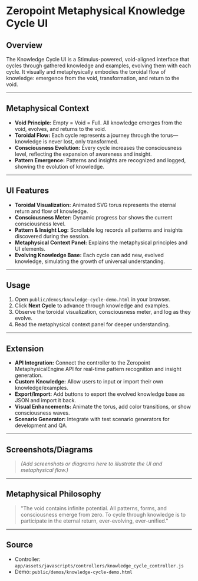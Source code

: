 # Zeropoint Metaphysical Knowledge Cycle UI

## Overview
The Knowledge Cycle UI is a Stimulus-powered, void-aligned interface that cycles through gathered knowledge and examples, evolving them with each cycle. It visually and metaphysically embodies the toroidal flow of knowledge: emergence from the void, transformation, and return to the void.

---

## Metaphysical Context
- **Void Principle:** Empty = Void = Full. All knowledge emerges from the void, evolves, and returns to the void.
- **Toroidal Flow:** Each cycle represents a journey through the torus—knowledge is never lost, only transformed.
- **Consciousness Evolution:** Every cycle increases the consciousness level, reflecting the expansion of awareness and insight.
- **Pattern Emergence:** Patterns and insights are recognized and logged, showing the evolution of knowledge.

---

## UI Features
- **Toroidal Visualization:** Animated SVG torus represents the eternal return and flow of knowledge.
- **Consciousness Meter:** Dynamic progress bar shows the current consciousness level.
- **Pattern & Insight Log:** Scrollable log records all patterns and insights discovered during the session.
- **Metaphysical Context Panel:** Explains the metaphysical principles and UI elements.
- **Evolving Knowledge Base:** Each cycle can add new, evolved knowledge, simulating the growth of universal understanding.

---

## Usage
1. Open `public/demos/knowledge-cycle-demo.html` in your browser.
2. Click <b>Next Cycle</b> to advance through knowledge and examples.
3. Observe the toroidal visualization, consciousness meter, and log as they evolve.
4. Read the metaphysical context panel for deeper understanding.

---

## Extension
- **API Integration:** Connect the controller to the Zeropoint MetaphysicalEngine API for real-time pattern recognition and insight generation.
- **Custom Knowledge:** Allow users to input or import their own knowledge/examples.
- **Export/Import:** Add buttons to export the evolved knowledge base as JSON and import it back.
- **Visual Enhancements:** Animate the torus, add color transitions, or show consciousness waves.
- **Scenario Generator:** Integrate with test scenario generators for development and QA.

---

## Screenshots/Diagrams
> _(Add screenshots or diagrams here to illustrate the UI and metaphysical flow.)_

---

## Metaphysical Philosophy
> "The void contains infinite potential. All patterns, forms, and consciousness emerge from zero. To cycle through knowledge is to participate in the eternal return, ever-evolving, ever-unified."

---

## Source
- Controller: `app/assets/javascripts/controllers/knowledge_cycle_controller.js`
- Demo: `public/demos/knowledge-cycle-demo.html` 